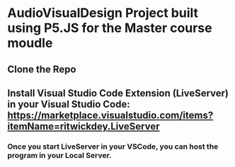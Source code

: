 # AudioVisualDesign Project built using P5.JS for the Master course moudle
## Clone the Repo
## Install Visual Studio Code Extension (LiveServer) in your Visual Studio Code: https://marketplace.visualstudio.com/items?itemName=ritwickdey.LiveServer

### Once you start LiveServer in your VSCode, you can host the program in your Local Server.
